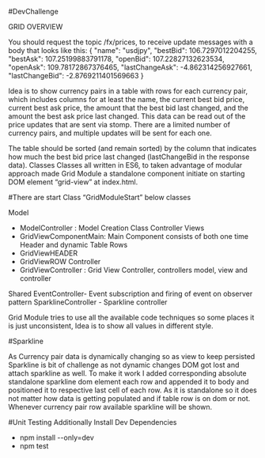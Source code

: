 #DevChallenge	

GRID OVERVIEW

You should request the topic /fx/prices, to receive update messages with a body that looks like this:
{
  "name": "usdjpy",
  "bestBid": 106.7297012204255,
  "bestAsk": 107.25199883791178,
  "openBid": 107.22827132623534,
  "openAsk": 109.78172867376465,
  "lastChangeAsk": -4.862314256927661,
  "lastChangeBid": -2.8769211401569663
}

Idea is to show  currency pairs in a table with rows for each currency pair, which includes columns for at least the name, the current best bid price, current best ask price, the amount that the best bid last changed, and the amount the best ask price last changed. This data can be read out of the price updates that are sent via stomp. There are a limited number of currency pairs, and multiple updates will be sent for each one. 


The table should be sorted (and remain sorted) by the column that indicates how much the best bid price last changed (lastChangeBid in the response data).
Classes
Classes all written in ES6, to taken advantage of modular approach made Grid Module a standalone component initiate on starting DOM element “grid-view” at index.html.

#There are start Class “GridModuleStart” below classes

Model
-	ModelController : Model Creation Class Controller
Views
-	GridViewComponentMain: Main Component consists of both one time Header and dynamic Table Rows
-	GridViewHEADER
-	GridViewROW
Controller
-	GridViewController :  Grid View Controller, controllers model, view and controller

Shared 
EventController- Event subscription and firing of event on observer pattern
SparklineController  - Sparkline controller


Grid Module tries to use all the available code techniques so some places it is just unconsistent, Idea is to show all values in different style.

#Sparkline

As Currency pair data is dynamically changing so as view to keep persisted Sparkline is bit of challenge as not dynamic changes DOM got lost and attach sparkline as well. To make it work I added corresponding absolute standalone sparkline dom element each row and appended it to body and positioned it to respective last cell of each row. As it is standalone so it does not matter how data is getting populated and if table row is on dom or not. Whenever currency pair row available sparkline will be shown.  

#Unit Testing
Additionally Install Dev Dependencies
- npm install --only=dev
- npm test
